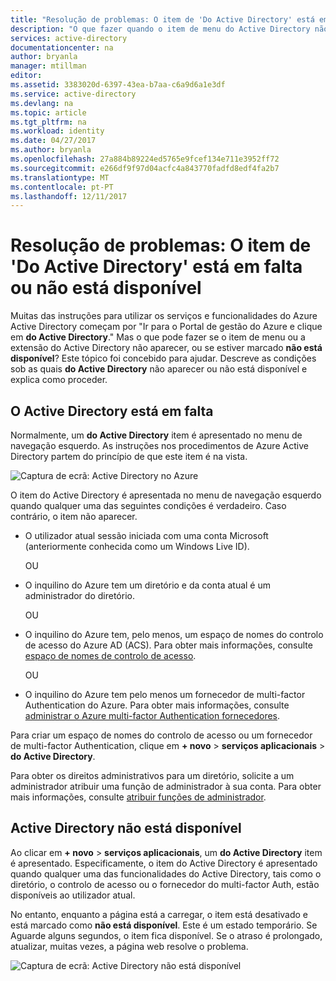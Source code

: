```yaml
---
title: "Resolução de problemas: O item de 'Do Active Directory' está em falta ou não está disponível | Microsoft Docs"
description: "O que fazer quando o item de menu do Active Directory não aparece no Portal de gestão do Azure."
services: active-directory
documentationcenter: na
author: bryanla
manager: mtillman
editor: 
ms.assetid: 3383020d-6397-43ea-b7aa-c6a9d6a1e3df
ms.service: active-directory
ms.devlang: na
ms.topic: article
ms.tgt_pltfrm: na
ms.workload: identity
ms.date: 04/27/2017
ms.author: bryanla
ms.openlocfilehash: 27a884b89224ed5765e9fcef134e711e3952ff72
ms.sourcegitcommit: e266df9f97d04acfc4a843770fadfd8edf4fa2b7
ms.translationtype: MT
ms.contentlocale: pt-PT
ms.lasthandoff: 12/11/2017
---
```

# <a name="troubleshooting-active-directory-item-is-missing-or-not-available"></a>Resolução de problemas: O item de 'Do Active Directory' está em falta ou não está disponível
Muitas das instruções para utilizar os serviços e funcionalidades do Azure Active Directory começam por "Ir para o Portal de gestão do Azure e clique em **do Active Directory**." Mas o que pode fazer se o item de menu ou a extensão do Active Directory não aparecer, ou se estiver marcado **não está disponível**? Este tópico foi concebido para ajudar. Descreve as condições sob as quais **do Active Directory** não aparecer ou não está disponível e explica como proceder.

## <a name="active-directory-is-missing"></a>O Active Directory está em falta
Normalmente, um **do Active Directory** item é apresentado no menu de navegação esquerdo. As instruções nos procedimentos de Azure Active Directory partem do princípio de que este item é na vista.

![Captura de ecrã: Active Directory no Azure](./media/active-directory-troubleshooting/typical-view.png)

O item do Active Directory é apresentada no menu de navegação esquerdo quando qualquer uma das seguintes condições é verdadeiro. Caso contrário, o item não aparecer.

* O utilizador atual sessão iniciada com uma conta Microsoft (anteriormente conhecida como um Windows Live ID).
  
    OU
* O inquilino do Azure tem um diretório e da conta atual é um administrador do diretório.
  
    OU
* O inquilino do Azure tem, pelo menos, um espaço de nomes do controlo de acesso do Azure AD (ACS). Para obter mais informações, consulte [espaço de nomes de controlo de acesso](https://msdn.microsoft.com/library/azure/gg185908.aspx).
  
    OU
* O inquilino do Azure tem pelo menos um fornecedor de multi-factor Authentication do Azure. Para obter mais informações, consulte [administrar o Azure multi-factor Authentication fornecedores](../multi-factor-authentication/multi-factor-authentication-get-started-cloud.md).

Para criar um espaço de nomes do controlo de acesso ou um fornecedor de multi-factor Authentication, clique em **+ novo** > **serviços aplicacionais** > **do Active Directory**.

Para obter os direitos administrativos para um diretório, solicite a um administrador atribuir uma função de administrador à sua conta. Para obter mais informações, consulte [atribuir funções de administrador](active-directory-assign-admin-roles-azure-portal.md).

## <a name="active-directory-is-not-available"></a>Active Directory não está disponível
Ao clicar em **+ novo** > **serviços aplicacionais**, um **do Active Directory** item é apresentado. Especificamente, o item do Active Directory é apresentado quando qualquer uma das funcionalidades do Active Directory, tais como o diretório, o controlo de acesso ou o fornecedor do multi-factor Auth, estão disponíveis ao utilizador atual.

No entanto, enquanto a página está a carregar, o item está desativado e está marcado como **não está disponível**. Este é um estado temporário. Se Aguarde alguns segundos, o item fica disponível. Se o atraso é prolongado, atualizar, muitas vezes, a página web resolve o problema.

![Captura de ecrã: Active Directory não está disponível](./media/active-directory-troubleshooting/not-available.png)

